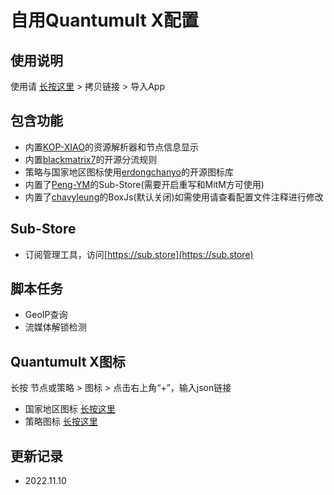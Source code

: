 # 自用Quantumult X配置
## 使用说明
使用请 [长按这里](https://raw.githubusercontent.com/fanmingming/QX-Config/main/QuantumultX.conf) > 拷贝链接 > 导入App
## 包含功能
- 内置[KOP-XIAO](https://github.com/KOP-XIAO)的资源解析器和节点信息显示
- 内置[blackmatrix7](https://github.com/blackmatrix7)的开源分流规则
- 策略与国家地区图标使用[erdongchanyo](https://github.com/erdongchanyo)的开源图标库
- 内置了[Peng-YM](https://github.com/Peng-YM)的Sub-Store(需要开启重写和MitM方可使用)
- 内置了[chavyleung](https://github.com/chavyleung)的BoxJs(默认关闭)如需使用请查看配置文件注释进行修改
## Sub-Store
- 订阅管理工具，访问[https://sub.store](https://sub.store)
## 脚本任务
- GeoIP查询
- 流媒体解锁检测
## Quantumult X图标
长按 节点或策略 > 图标 > 点击右上角“+”，输入json链接
- 国家地区图标 [长按这里](https://raw.githubusercontent.com/fanmingming/QX-Config/main/country-icon.json)
- 策略图标 [长按这里](https://raw.githubusercontent.com/fanmingming/QX-Config/main/filter-icon.json)
## 更新记录
- 2022.11.10
